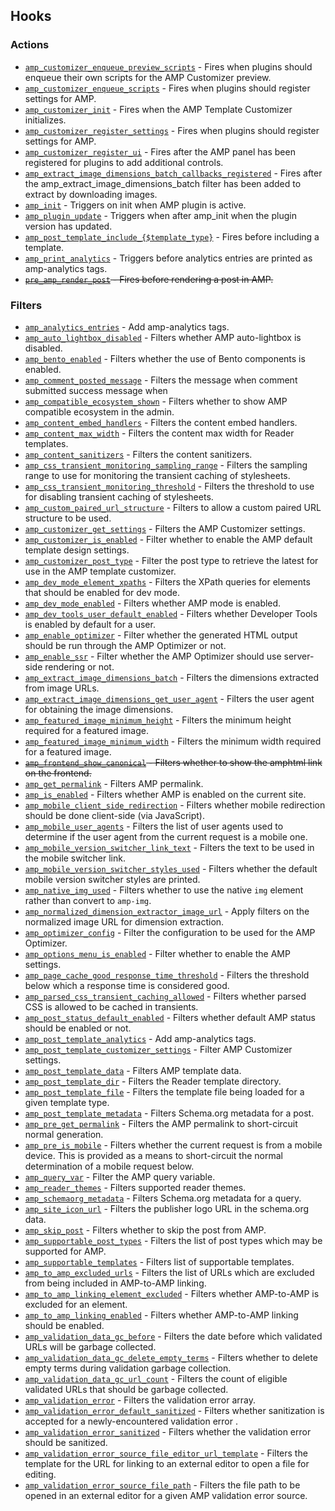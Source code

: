 ## Hooks

### Actions

* [`amp_customizer_enqueue_preview_scripts`](amp_customizer_enqueue_preview_scripts.md) - Fires when plugins should enqueue their own scripts for the AMP Customizer preview.
* [`amp_customizer_enqueue_scripts`](amp_customizer_enqueue_scripts.md) - Fires when plugins should register settings for AMP.
* [`amp_customizer_init`](amp_customizer_init.md) - Fires when the AMP Template Customizer initializes.
* [`amp_customizer_register_settings`](amp_customizer_register_settings.md) - Fires when plugins should register settings for AMP.
* [`amp_customizer_register_ui`](amp_customizer_register_ui.md) - Fires after the AMP panel has been registered for plugins to add additional controls.
* [`amp_extract_image_dimensions_batch_callbacks_registered`](amp_extract_image_dimensions_batch_callbacks_registered.md) - Fires after the amp_extract_image_dimensions_batch filter has been added to extract by downloading images.
* [`amp_init`](amp_init.md) - Triggers on init when AMP plugin is active.
* [`amp_plugin_update`](amp_plugin_update.md) - Triggers when after amp_init when the plugin version has updated.
* [`amp_post_template_include_{$template_type}`](amp_post_template_include_{$template_type}.md) - Fires before including a template.
* [`amp_print_analytics`](amp_print_analytics.md) - Triggers before analytics entries are printed as amp-analytics tags.
* ~~[`pre_amp_render_post`](pre_amp_render_post.md) - Fires before rendering a post in AMP.~~

### Filters

* [`amp_analytics_entries`](amp_analytics_entries.md) - Add amp-analytics tags.
* [`amp_auto_lightbox_disabled`](amp_auto_lightbox_disabled.md) - Filters whether AMP auto-lightbox is disabled.
* [`amp_bento_enabled`](amp_bento_enabled.md) - Filters whether the use of Bento components is enabled.
* [`amp_comment_posted_message`](amp_comment_posted_message.md) - Filters the message when comment submitted success message when
* [`amp_compatible_ecosystem_shown`](amp_compatible_ecosystem_shown.md) - Filters whether to show AMP compatible ecosystem in the admin.
* [`amp_content_embed_handlers`](amp_content_embed_handlers.md) - Filters the content embed handlers.
* [`amp_content_max_width`](amp_content_max_width.md) - Filters the content max width for Reader templates.
* [`amp_content_sanitizers`](amp_content_sanitizers.md) - Filters the content sanitizers.
* [`amp_css_transient_monitoring_sampling_range`](amp_css_transient_monitoring_sampling_range.md) - Filters the sampling range to use for monitoring the transient caching of stylesheets.
* [`amp_css_transient_monitoring_threshold`](amp_css_transient_monitoring_threshold.md) - Filters the threshold to use for disabling transient caching of stylesheets.
* [`amp_custom_paired_url_structure`](amp_custom_paired_url_structure.md) - Filters to allow a custom paired URL structure to be used.
* [`amp_customizer_get_settings`](amp_customizer_get_settings.md) - Filters the AMP Customizer settings.
* [`amp_customizer_is_enabled`](amp_customizer_is_enabled.md) - Filter whether to enable the AMP default template design settings.
* [`amp_customizer_post_type`](amp_customizer_post_type.md) - Filter the post type to retrieve the latest for use in the AMP template customizer.
* [`amp_dev_mode_element_xpaths`](amp_dev_mode_element_xpaths.md) - Filters the XPath queries for elements that should be enabled for dev mode.
* [`amp_dev_mode_enabled`](amp_dev_mode_enabled.md) - Filters whether AMP mode is enabled.
* [`amp_dev_tools_user_default_enabled`](amp_dev_tools_user_default_enabled.md) - Filters whether Developer Tools is enabled by default for a user.
* [`amp_enable_optimizer`](amp_enable_optimizer.md) - Filter whether the generated HTML output should be run through the AMP Optimizer or not.
* [`amp_enable_ssr`](amp_enable_ssr.md) - Filter whether the AMP Optimizer should use server-side rendering or not.
* [`amp_extract_image_dimensions_batch`](amp_extract_image_dimensions_batch.md) - Filters the dimensions extracted from image URLs.
* [`amp_extract_image_dimensions_get_user_agent`](amp_extract_image_dimensions_get_user_agent.md) - Filters the user agent for obtaining the image dimensions.
* [`amp_featured_image_minimum_height`](amp_featured_image_minimum_height.md) - Filters the minimum height required for a featured image.
* [`amp_featured_image_minimum_width`](amp_featured_image_minimum_width.md) - Filters the minimum width required for a featured image.
* ~~[`amp_frontend_show_canonical`](amp_frontend_show_canonical.md) - Filters whether to show the amphtml link on the frontend.~~
* [`amp_get_permalink`](amp_get_permalink.md) - Filters AMP permalink.
* [`amp_is_enabled`](amp_is_enabled.md) - Filters whether AMP is enabled on the current site.
* [`amp_mobile_client_side_redirection`](amp_mobile_client_side_redirection.md) - Filters whether mobile redirection should be done client-side (via JavaScript).
* [`amp_mobile_user_agents`](amp_mobile_user_agents.md) - Filters the list of user agents used to determine if the user agent from the current request is a mobile one.
* [`amp_mobile_version_switcher_link_text`](amp_mobile_version_switcher_link_text.md) - Filters the text to be used in the mobile switcher link.
* [`amp_mobile_version_switcher_styles_used`](amp_mobile_version_switcher_styles_used.md) - Filters whether the default mobile version switcher styles are printed.
* [`amp_native_img_used`](amp_native_img_used.md) - Filters whether to use the native `img` element rather than convert to `amp-img`.
* [`amp_normalized_dimension_extractor_image_url`](amp_normalized_dimension_extractor_image_url.md) - Apply filters on the normalized image URL for dimension extraction.
* [`amp_optimizer_config`](amp_optimizer_config.md) - Filter the configuration to be used for the AMP Optimizer.
* [`amp_options_menu_is_enabled`](amp_options_menu_is_enabled.md) - Filter whether to enable the AMP settings.
* [`amp_page_cache_good_response_time_threshold`](amp_page_cache_good_response_time_threshold.md) - Filters the threshold below which a response time is considered good.
* [`amp_parsed_css_transient_caching_allowed`](amp_parsed_css_transient_caching_allowed.md) - Filters whether parsed CSS is allowed to be cached in transients.
* [`amp_post_status_default_enabled`](amp_post_status_default_enabled.md) - Filters whether default AMP status should be enabled or not.
* [`amp_post_template_analytics`](amp_post_template_analytics.md) - Add amp-analytics tags.
* [`amp_post_template_customizer_settings`](amp_post_template_customizer_settings.md) - Filter AMP Customizer settings.
* [`amp_post_template_data`](amp_post_template_data.md) - Filters AMP template data.
* [`amp_post_template_dir`](amp_post_template_dir.md) - Filters the Reader template directory.
* [`amp_post_template_file`](amp_post_template_file.md) - Filters the template file being loaded for a given template type.
* [`amp_post_template_metadata`](amp_post_template_metadata.md) - Filters Schema.org metadata for a post.
* [`amp_pre_get_permalink`](amp_pre_get_permalink.md) - Filters the AMP permalink to short-circuit normal generation.
* [`amp_pre_is_mobile`](amp_pre_is_mobile.md) - Filters whether the current request is from a mobile device. This is provided as a means to short-circuit the normal determination of a mobile request below.
* [`amp_query_var`](amp_query_var.md) - Filter the AMP query variable.
* [`amp_reader_themes`](amp_reader_themes.md) - Filters supported reader themes.
* [`amp_schemaorg_metadata`](amp_schemaorg_metadata.md) - Filters Schema.org metadata for a query.
* [`amp_site_icon_url`](amp_site_icon_url.md) - Filters the publisher logo URL in the schema.org data.
* [`amp_skip_post`](amp_skip_post.md) - Filters whether to skip the post from AMP.
* [`amp_supportable_post_types`](amp_supportable_post_types.md) - Filters the list of post types which may be supported for AMP.
* [`amp_supportable_templates`](amp_supportable_templates.md) - Filters list of supportable templates.
* [`amp_to_amp_excluded_urls`](amp_to_amp_excluded_urls.md) - Filters the list of URLs which are excluded from being included in AMP-to-AMP linking.
* [`amp_to_amp_linking_element_excluded`](amp_to_amp_linking_element_excluded.md) - Filters whether AMP-to-AMP is excluded for an element.
* [`amp_to_amp_linking_enabled`](amp_to_amp_linking_enabled.md) - Filters whether AMP-to-AMP linking should be enabled.
* [`amp_validation_data_gc_before`](amp_validation_data_gc_before.md) - Filters the date before which validated URLs will be garbage collected.
* [`amp_validation_data_gc_delete_empty_terms`](amp_validation_data_gc_delete_empty_terms.md) - Filters whether to delete empty terms during validation garbage collection.
* [`amp_validation_data_gc_url_count`](amp_validation_data_gc_url_count.md) - Filters the count of eligible validated URLs that should be garbage collected.
* [`amp_validation_error`](amp_validation_error.md) - Filters the validation error array.
* [`amp_validation_error_default_sanitized`](amp_validation_error_default_sanitized.md) - Filters whether sanitization is accepted for a newly-encountered validation error .
* [`amp_validation_error_sanitized`](amp_validation_error_sanitized.md) - Filters whether the validation error should be sanitized.
* [`amp_validation_error_source_file_editor_url_template`](amp_validation_error_source_file_editor_url_template.md) - Filters the template for the URL for linking to an external editor to open a file for editing.
* [`amp_validation_error_source_file_path`](amp_validation_error_source_file_path.md) - Filters the file path to be opened in an external editor for a given AMP validation error source.
